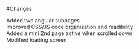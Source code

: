 #Changes

Added two angular subpages<br>
Improved CSS/JS code organization and readibility <br>
Added a mini 2nd page active when scrolled down <br>
Modified loading screen

